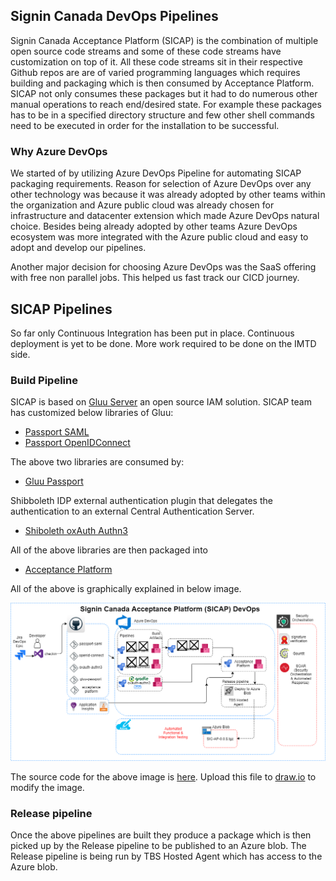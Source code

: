 ## Signin Canada DevOps Pipelines
Signin Canada Acceptance Platform (SICAP) is the combination of multiple open source code streams and some of these code streams have customization on top of it. All these code streams sit in their respective Github repos are are of varied programming languages which requires building and packaging which is then consumed by Acceptance Platform. SICAP not only consumes these packages but it had to do numerous other manual operations to reach end/desired state. For example these packages has to be in a specified directory structure and few other shell commands need to be executed in order for the installation to be successful. 

### Why Azure DevOps 
We started of by utilizing Azure DevOps Pipeline for automating SICAP packaging requirements. Reason for selection of Azure DevOps over any other technology was because it was already adopted by other teams within the organization and Azure public cloud was already chosen for infrastructure and datacenter extension which made Azure DevOps natural choice. Besides being already adopted by other teams Azure DevOps ecosystem was more integrated with the Azure public cloud and easy to adopt and develop our pipelines. 

Another major decision for choosing Azure DevOps was the SaaS offering with free non parallel jobs. This helped us fast track our CICD journey. 

## SICAP Pipelines 
So far only Continuous Integration has been put in place. Continuous deployment is yet to be done. More work required to be done on the IMTD side. 

### Build Pipeline
SICAP is based on [Gluu Server](https://www.gluu.org/) an open source IAM solution. SICAP team has customized below libraries  of Gluu:

- [Passport SAML](https://github.com/sign-in-canada/passport-saml)
- [Passport OpenIDConnect](https://github.com/sign-in-canada/passport-openidconnect)

The above two libraries are consumed by:

- [Gluu Passport](https://github.com/sign-in-canada/gluu-passport)

Shibboleth IDP external authentication plugin that delegates the authentication to an external Central Authentication Server. 
- [Shiboleth oxAuth Authn3](https://github.com/sign-in-canada/shib-oxauth-authn3)

All of the above libraries are then packaged into 

- [Acceptance Platform](https://github.com/sign-in-canada/Acceptance-Platform)

All of the above is graphically explained in below image. 

![](images/Signin-pipeline.png)

The source code for the above image is [here](Signin-pipeline.xml). Upload this file to [draw.io](www.draw.io) to modify the image. 

### Release pipeline
Once the above pipelines are built they produce a package which is then picked up by the Release pipeline to be published to an Azure blob. The Release pipeline is being run by TBS Hosted Agent which has access to the Azure blob. 

